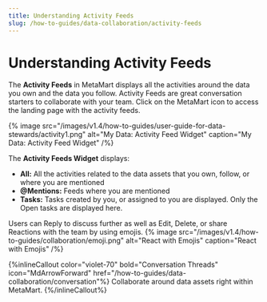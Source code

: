 ```yaml
---
title: Understanding Activity Feeds
slug: /how-to-guides/data-collaboration/activity-feeds
---
```


# Understanding Activity Feeds

The **Activity Feeds** in MetaMart displays all the activities around the data you own and the data you follow. Activity Feeds are great conversation starters to collaborate with your team. Click on the MetaMart icon to access the landing page with the activity feeds.

{% image
src="/images/v1.4/how-to-guides/user-guide-for-data-stewards/activity1.png"
alt="My Data: Activity Feed Widget"
caption="My Data: Activity Feed Widget"
/%}

The **Activity Feeds Widget** displays:
- **All:** All the activities related to the data assets that you own, follow, or where you are mentioned
- **@Mentions:** Feeds where you are mentioned
- **Tasks:** Tasks created by you, or assigned to you are displayed. Only the Open tasks are displayed here.

Users can Reply to discuss further as well as Edit, Delete, or share Reactions with the team by using emojis.
{% image
src="/images/v1.4/how-to-guides/collaboration/emoji.png"
alt="React with Emojis"
caption="React with Emojis"
/%}

{%inlineCallout
  color="violet-70"
  bold="Conversation Threads"
  icon="MdArrowForward"
  href="/how-to-guides/data-collaboration/conversation"%}
  Collaborate around data assets right within MetaMart.
{%/inlineCallout%}